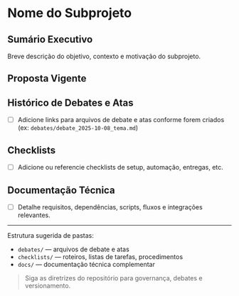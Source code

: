 # Nome do Subprojeto

## Sumário Executivo

Breve descrição do objetivo, contexto e motivação do subprojeto.

## Proposta Vigente

<!-- Atualize esta seção ao final de cada debate ou decisão importante, consolidando as melhorias e mudanças. -->

## Histórico de Debates e Atas

- [ ] Adicione links para arquivos de debate e atas conforme forem criados (ex: `debates/debate_2025-10-08_tema.md`)

## Checklists

- [ ] Adicione ou referencie checklists de setup, automação, entregas, etc.

## Documentação Técnica

- [ ] Detalhe requisitos, dependências, scripts, fluxos e integrações relevantes.

---

Estrutura sugerida de pastas:

- `debates/` — arquivos de debate e atas
- `checklists/` — roteiros, listas de tarefas, procedimentos
- `docs/` — documentação técnica complementar

> Siga as diretrizes do repositório para governança, debates e versionamento.
